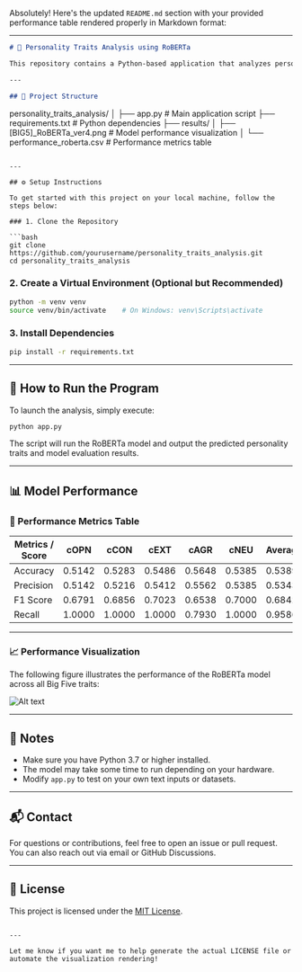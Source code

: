 Absolutely! Here's the updated `README.md` section with your provided performance table rendered properly in Markdown format:

---

```markdown
# 🧠 Personality Traits Analysis using RoBERTa

This repository contains a Python-based application that analyzes personality traits using the RoBERTa language model. The model is fine-tuned to predict the Big Five personality traits (Openness, Conscientiousness, Extraversion, Agreeableness, Neuroticism) from textual data.

---

## 📁 Project Structure

```
personality_traits_analysis/
│
├── app.py                     # Main application script
├── requirements.txt           # Python dependencies
├── results/
│   ├── [BIG5]_RoBERTa_ver4.png    # Model performance visualization
│   └── performance_roberta.csv    # Performance metrics table
```

---

## ⚙️ Setup Instructions

To get started with this project on your local machine, follow the steps below:

### 1. Clone the Repository

```bash
git clone https://github.com/yourusername/personality_traits_analysis.git
cd personality_traits_analysis
```

### 2. Create a Virtual Environment (Optional but Recommended)

```bash
python -m venv venv
source venv/bin/activate    # On Windows: venv\Scripts\activate
```

### 3. Install Dependencies

```bash
pip install -r requirements.txt
```

---

## 🚀 How to Run the Program

To launch the analysis, simply execute:

```bash
python app.py
```

The script will run the RoBERTa model and output the predicted personality traits and model evaluation results.

---

## 📊 Model Performance

### 🔢 Performance Metrics Table

| Metrics / Score | cOPN  | cCON  | cEXT  | cAGR  | cNEU  | Average |
|-----------------|-------|-------|-------|-------|-------|---------|
| Accuracy        | 0.5142 | 0.5283 | 0.5486 | 0.5648 | 0.5385 | 0.5389 |
| Precision       | 0.5142 | 0.5216 | 0.5412 | 0.5562 | 0.5385 | 0.5343 |
| F1 Score        | 0.6791 | 0.6856 | 0.7023 | 0.6538 | 0.7000 | 0.6842 |
| Recall          | 1.0000 | 1.0000 | 1.0000 | 0.7930 | 1.0000 | 0.9586 |

---

### 📈 Performance Visualization

The following figure illustrates the performance of the RoBERTa model across all Big Five traits:

![Alt text](results/[BIG5]_RoBERTa_ver4.png)

---

## 📌 Notes

- Make sure you have Python 3.7 or higher installed.
- The model may take some time to run depending on your hardware.
- Modify `app.py` to test on your own text inputs or datasets.

---

## 📬 Contact

For questions or contributions, feel free to open an issue or pull request. You can also reach out via email or GitHub Discussions.

---

## 📄 License

This project is licensed under the [MIT License](LICENSE).
```

---

Let me know if you want me to help generate the actual LICENSE file or automate the visualization rendering!
